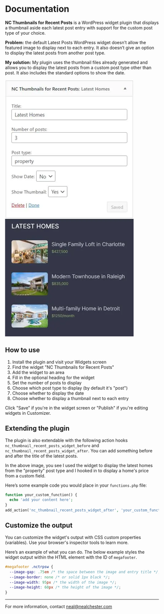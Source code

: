# Documentation

**NC Thumbnails for Recent Posts** is a WordPress widget plugin that displays a thumbnail aside each latest post entry with support for the custom post type of your choice.

**Problem:** the default Latest Posts WordPress widget doesn’t allow the featured image to display next to each entry. It also doesn’t give an option to display the latest posts from another post type.

**My solution:** My plugin uses the thumbnail files already generated and allows you to display the latest posts from a custom post type other than post. It also includes the standard options to show the date.

![An example of the widget interface and output](widget.webp "An example of the widget interface and output")

## How to use

1. Install the plugin and visit your Widgets screen 
2. Find the widget "NC Thumbnails for Recent Posts"
3. Add the widget to an area
4. Fill in the optional heading for the widget
5. Set the number of posts to display
6. Choose which post type to display (by default it's "post")
7. Choose whether to display the date
8. Choose whether to display a thumbnail next to each entry

Click "Save" if you're in the widget screen or "Publish" if you're editing widgets in Customizer.

## Extending the plugin

The plugin is also extendable with the following action hooks `nc_thumbnail_recent_posts_widget_before` and `nc_thumbnail_recent_posts_widget_after`. You can add something before and after the title of the latest posts. 

In the above image, you see I used the widget to display the latest homes from the "property" post type and I hooked in to display a home's price from a custom field.

Here’s some example code you would place in your `functions.php` file:

```php
function your_custom_function() {
  echo 'add your content here'; 
} 
add_action('nc_thumbnail_recent_posts_widget_after', 'your_custom_function');
```

## Customize the output

You can customize the widget's output with CSS custom properties (variables). Use your browser's inspector tools to learn more.

Here’s an example of what you can do. The below example styles the widget output within the HTML element with the ID of `megafooter`.

```css
#megafooter .nctrpsw {
  --image-gap: .75em /* the space between the image and entry title */;
  --image-border: none /* or solid 1px black */;
  --image-width: 95px /* the width of the image */;
  --image-height: 60px /* the height of the image */;
}
```

***

For more information, contact neal@nealchester.com    
